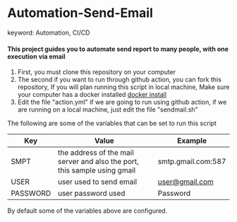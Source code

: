 # Automation-Send-Email

keyword: Automation, CI/CD

#### This project guides you to automate send report to many people, with one execution via email

1. First, you must clone this repository on your computer
2. The second if you want to run through github action, you can fork this repository, If you will plan running this script in local machine, Make sure your computer has a docker installed [docker install](https://docs.docker.com/install/)
3. Edit the file "action.yml" if we are going to run using github action, if we are running on a local machine, just edit the file "sendmail.sh"

The following are some of the variables that can be set to run this script

| Key              | Value                                                                                                                                                 | Example                       |
|------------------|-------------------------------------------------------------------------------------------------------------------------------------------------------|-------------------------------|
| SMPT        | the address of the mail server and also the port, this sample using gmail                                                                                                                               | smtp.gmail.com:587 |
| USER    | user used to send email                                                    | user@gmail.com    |
| PASSWORD         | user password used | Password        |

By default some of the variables above are configured.